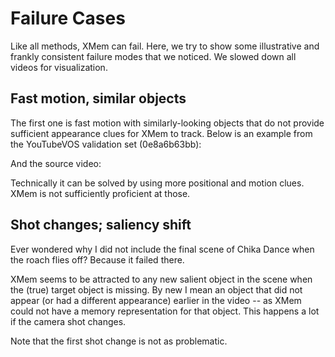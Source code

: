 # Failure Cases

Like all methods, XMem can fail. Here, we try to show some illustrative and frankly consistent failure modes that we noticed. We slowed down all videos for visualization.

## Fast motion, similar objects

The first one is fast motion with similarly-looking objects that do not provide sufficient appearance clues for XMem to track. Below is an example from the YouTubeVOS validation set (0e8a6b63bb):

And the source video:

Technically it can be solved by using more positional and motion clues. XMem is not sufficiently proficient at those.

## Shot changes; saliency shift

Ever wondered why I did not include the final scene of Chika Dance when the roach flies off? Because it failed there.

XMem seems to be attracted to any new salient object in the scene when the (true) target object is missing. By new I mean an object that did not appear (or had a different appearance) earlier in the video -- as XMem could not have a memory representation for that object. This happens a lot if the camera shot changes.

Note that the first shot change is not as problematic.
